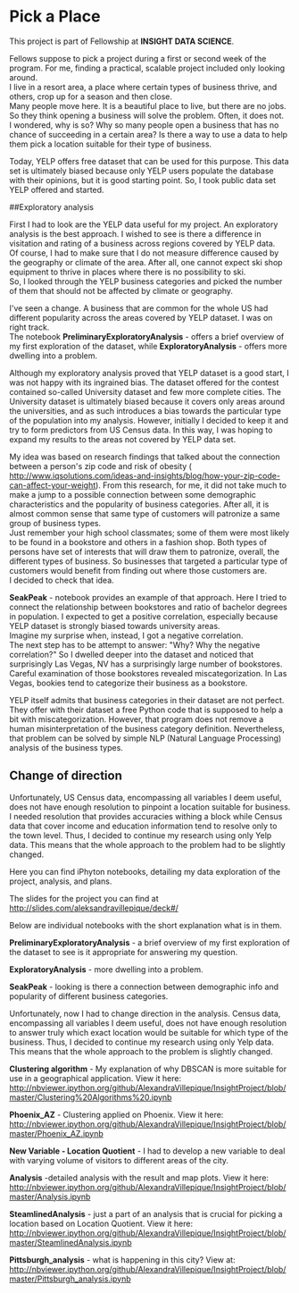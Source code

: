 # Pick a Place

This project is part of Fellowship at **INSIGHT DATA SCIENCE**.

Fellows suppose to pick a project during a first or second week of the program. For me, finding a practical, scalable project included only looking around.  
I live in a resort area, a place where certain types of business thrive, and others, crop up for a season and then close.  
Many people move here. It is a beautiful place to live, but there are no jobs. So they think opening a business will solve the problem. Often, it does not.   
I wondered, why is so? Why so many people open a business that has no chance of succeeding in a certain area? Is there a way to use a data to help them pick a location suitable for their type of business. 

Today, YELP offers free dataset that can be used for this purpose.  This data set is ultimately biased because only YELP users populate the database with their opinions, but it is good starting point. So, I took public data set YELP offered and started. 

##Exploratory analysis

First I had to look are the YELP data useful for my project. An exploratory analysis is the best approach. I wished to see is there a difference in visitation and rating of a business across regions covered by YELP data.   
Of course, I had to make sure that I do not measure difference caused by the geography or climate of the area. After all, one cannot expect ski shop equipment to thrive in places where there is no possibility to ski.   
So, I looked through the YELP business categories and picked the number of them that should not be affected by climate or geography.   

 I've seen a change. A business that are common for the whole US had different popularity across the areas covered by YELP dataset. I was on right track.   
The notebook  **PreliminaryExploratoryAnalysis** -  offers a brief overview of my first exploration of the dataset, while **ExploratoryAnalysis** - offers more dwelling into a problem.  

Although my exploratory analysis proved that YELP dataset is a good start, I was not happy with its ingrained bias. The dataset offered for the contest contained so-called University dataset and few more complete cities. The University dataset is ultimately biased because it covers only areas around the universities, and as such introduces a bias towards the particular type of the population into my analysis. However, initially I decided to keep it and try to form predictors from US Census data. In this way, I was hoping to expand my results to the areas not covered by  YELP data set.   

My idea was based on research findings that talked about the connection between a person's zip code and risk of obesity ( http://www.iqsolutions.com/ideas-and-insights/blog/how-your-zip-code-can-affect-your-weight). From this research, for me, it did not take much to make a jump to a possible connection between some demographic characteristics and the popularity of business categories.  After all, it is almost common sense that same type of customers will patronize a same group of business types.   
Just remember your high school classmates; some of them were most likely to be found in a bookstore and others in a fashion shop. Both types of persons have set of interests that will draw them to patronize, overall,  the different types of business. So businesses that targeted a particular type of customers would benefit from finding out where those customers are.    
I decided to check that idea.   

**SeakPeak** - notebook provides an example of that approach. Here I tried to connect the relationship between bookstores and ratio of bachelor degrees in population. I expected to get a positive correlation, especially because YELP dataset is strongly biased towards university areas.   
Imagine my surprise when, instead,  I got a negative correlation.   
The next step has to be attempt to answer: "Why? Why the negative correlation?" 
So I dwelled deeper into the dataset and noticed that surprisingly Las Vegas, NV has a surprisingly large number of bookstores. Careful examination of those bookstores revealed miscategorization. In Las Vegas, bookies tend to categorize their business as a bookstore.   

YELP itself admits that business categories in their dataset are not perfect. They offer with their dataset a free Python code that is supposed to help a bit with miscategorization. However, that program does not remove a human misinterpretation of the business category definition. Nevertheless, that problem can be solved by simple NLP (Natural Language Processing) analysis of the business types.   

## Change of direction

Unfortunately, US Census data, encompassing all variables I deem useful, does not have enough resolution to pinpoint a location suitable for business. I needed resolution that provides accuracies withing a block while Census data that cover income and education information tend to resolve only to the town level. 
Thus, I decided to continue my research using only Yelp data. This means that the whole approach to the problem had to be slightly changed.   

Here you can find iPhyton notebooks, detailing my data exploration of the project, analysis, and plans. 

The slides for the project you can find at http://slides.com/aleksandravillepique/deck#/

Below are individual notebooks with the short explanation what is in them.

**PreliminaryExploratoryAnalysis** -  a brief overview of my first exploration of the dataset to see is it appropriate for answering my question. 

**ExploratoryAnalysis** - more dwelling into a problem. 

**SeakPeak** - looking is there a connection between demographic info and popularity of different business categories.

Unfortunately, now I had to change direction in the analysis. Census data, encompassing all variables I deem useful, does not have enough resolution to answer truly which exact location would be suitable for which type of the business. Thus, I decided to continue my research using only Yelp data. This means that the whole approach to the problem is slightly changed. 

**Clustering algorithm** - My explanation of why DBSCAN is more suitable for use in a geographical application. View it here: http://nbviewer.ipython.org/github/AlexandraVillepique/InsightProject/blob/master/Clustering%20Algorithms%20.ipynb

**Phoenix_AZ** - Clustering applied on Phoenix. View it here: http://nbviewer.ipython.org/github/AlexandraVillepique/InsightProject/blob/master/Phoenix_AZ.ipynb

**New Variable - Location Quotient** - I had to develop a new variable to deal with varying volume of visitors to different areas of the city. 

**Analysis** -detailed analysis with the result and  map plots. View it here: http://nbviewer.ipython.org/github/AlexandraVillepique/InsightProject/blob/master/Analysis.ipynb

**SteamlinedAnalysis** - just a part of an analysis that is crucial for picking a location based on Location Quotient. View it here: http://nbviewer.ipython.org/github/AlexandraVillepique/InsightProject/blob/master/SteamlinedAnalysis.ipynb

**Pittsburgh_analysis** - what is happening in this city? View at: http://nbviewer.ipython.org/github/AlexandraVillepique/InsightProject/blob/master/Pittsburgh_analysis.ipynb